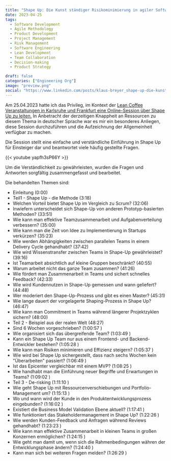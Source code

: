 ```yaml
---
title: "Shape Up: Die Kunst ständiger Risikominimierung in agiler Softwareentwicklung (Talk)"
date: 2023-04-25
tags:
  - Software Development
  - Agile Methodology
  - Product Development
  - Project Management
  - Risk Management
  - Software Engineering
  - Lean Development
  - Team Collaboration
  - Decision-making
  - Product Strategy

draft: false
categories: ["Engineering Org"]
image: "preview.png"
social: "https://www.linkedin.com/posts/klaus-breyer_shape-up-die-kunst-st%C3%A4ndiger-risikominimierung-activity-7064498077511868416-_t9i"
---
```


Am 25.04.2023 hatte ich das Privileg, im Kontext der [Lean Coffee Veranstaltungen in Karlsruhe und Frankfurt eine Online-Session über Shape Up zu leiten.](https://www.meetup.com/de-DE/lean-coffee-karlsruhe-frankfurt/events/292382816/) In Anbetracht der derzeitigen Knappheit an Ressourcen zu diesem Thema in deutscher Sprache war es mir ein besonderes Anliegen, diese Session durchzuführen und die Aufzeichnung der Allgemeinheit verfügbar zu machen.

Die Session stellt eine einfache und verständliche Einführung in Shape Up für Einsteiger dar und beantwortet viele häufig gestellte Fragen.

{{< youtube yapfh3sP66Y >}}

Um die Verständlichkeit zu gewährleisten, wurden die Fragen und Antworten sorgfältig zusammengefasst und bearbeitet.

Die behandelten Themen sind:

- Einleitung (0:00)
- Teil1 - Shape Up - die Methode (3:18)
- Welchen Vorteil bietet Shape Up im Vergleich zu Scrum? (32:06)
- Inwiefern unterscheidet sich Shape-Up von anderen Prototyp-basierten Methoden? (33:51)
- Wie kann man effektive Teamzusammenarbeit und Aufgabenverteilung verbessern? (35:00)
- Wie kann man die Zeit von Idee zu Implementierung in Startups verkürzen? (35:23)
- Wie werden Abhängigkeiten zwischen parallelen Teams in einem Delivery Cycle gehandhabt? (37:42)
- Wie wird Wissenstransfer zwischen Teams in Shape-Up gewährleistet? (39:16)
- Ist Teamarbeit absichtlich auf kleine Gruppen beschränkt? (40:55)
- Warum arbeitet nicht das ganze Team zusammen? (41:26)
- Wie fördert man Zusammenarbeit in Teams und sichert schnelles Feedback? (42:33)
- Wie wird Kundennutzen in Shape-Up gemessen und wann geliefert? (44:48)
- Wer moderiert den Shape-Up-Prozess und gibt es einen Master? (45:31)
- Wie lange dauert der vorgelagerte Shaping-Prozess in Shape Up? (46:47)
- Wie kann man Commitment in Teams während längerer Projektzyklen sichern? (48:00)
- Teil 2 - Beispiel aus der realen Welt (48:27)
- Sind 6 Wochen vorgeschrieben? (1:00:57 )
- Wie organisiert sich das übergreifende Team? (1:03:49 )
- Kann ein Shape Up Team nur aus einem Frontend- und Backend-Entwickler bestehen? (1:05:28 )
- Wie kann man Risiken minimieren und Effizienz steigern? (1:05:37 )
- Wie wird bei Shape Up sichergestellt, dass nach sechs Wochen kein "Überarbeiten" passiert? (1:06:49 )
- Ist das Epicenter vergleichbar mit einem MVP? (1:08:25 )
- Wie handhabt man die Einführung neuer Begriffe und Erwartungen in Teams? (1:09:02 )
- Teil 3 - De-risking (1:11:10 )
- Wie geht Shape Up mit Ressourcenverschiebungen und Portfolio-Management um? (1:15:13 )
- Wo und wann wird der Kunde in den Produktentwicklungsprozess eingebunden? (1:16:02 )
- Existiert die Business Model Validation Ebene aktuell? (1:17:41 )
- Wie funktioniert das Stakeholdermanagement in Shape Up? (1:22:26 )
- Wie werden Kunden-Feedback und Anfragen während Reviews gehandhabt? (1:23:23 )
- Wie kann man effektive Zusammenarbeit in kleinen Teams in großen Konzernen ermöglichen? (1:24:15 )
- Wie geht man damit um, wenn sich die Rahmenbedingungen währen der Entwicklungsphase ändern? (1:24:40 )
- Kann man sich bei weiteren Fragen melden? (1:26:29 )
